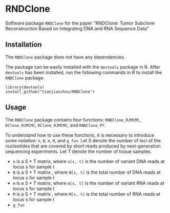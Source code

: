 # RNDClone
Software package `RNDClone` for the paper "RNDClone: Tumor Subclone Reconstruction Based on Integrating DNA and RNA Sequence Data"

## Installation
The `RNDClone` package does not have any dependencies.

The package can be easily installed with the `devtools` package in R. After `devtools` has been installed, run the following commands in R to install the `RNDClone` package.
```
library(devtools)
install_github("tianjianzhou/RNDClone")
```

## Usage
The `RNDClone` package contains four functions: `RNDClone_RJMCMC`, `DClone_RJMCMC`, `RClone_RJMCMC`, and `RNDClone_PT`.

To understand how to use these functions, it is necessary to introduce some notation: `n`, `N`, `m`, `M`, and `g_fun`. Let S denote the number of loci of the nucleotides that are covered by short reads produced by next-generation sequencing experiments. Let T denote the number of tissue samples.
- `n` is a S * T matrix, where `n[s, t]` is the number of variant DNA reads at locus s for sample t
- `N` is a S * T matrix , where `N[s, t]` is the total number of DNA reads at locus s for sample t
- `m` is a S * T matrix, where `m[s, t]` is the number of variant RNA reads at locus s for sample t
- `M` is a S * T matrix , where `M[s, t]` is the total number of RNA reads at locus s for sample t
- `g_fun`
